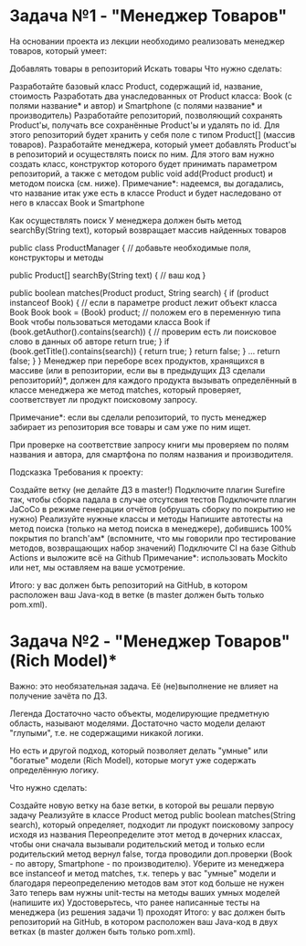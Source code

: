 # Задача №1 - "Менеджер Товаров"
На основании проекта из лекции необходимо реализовать менеджер товаров, который умеет:

Добавлять товары в репозиторий
Искать товары
Что нужно сделать:

Разработайте базовый класс Product, содержащий id, название, стоимость
Разработать два унаследованных от Product класса: Book (с полями название* и автор) и Smartphone (с полями название* и производитель)
Разработайте репозиторий, позволяющий сохранять Product'ы, получать все сохранённые Product'ы и удалять по id. Для этого репозиторий будет хранить у себя поле с типом Product[] (массив товаров).
Разработайте менеджера, который умеет добавлять Product'ы в репозиторий и осуществлять поиск по ним. Для этого вам нужно создать класс, конструктор которого будет принимать параметром репозиторий, а также с методом publiс void add(Product product) и методом поиска (см. ниже).
Примечание*: надеемся, вы догадались, что название итак уже есть в классе Product и будет наследовано от него в классах Book и Smartphone

Как осуществлять поиск
У менеджера должен быть метод searchBy(String text), который возвращает массив найденных товаров

public class ProductManager {
  // добавьте необходимые поля, конструкторы и методы

  public Product[] searchBy(String text) {
    // ваш код
  }

  public boolean matches(Product product, String search) {
    if (product instanceof Book) { // если в параметре product лежит объект класса Book
      Book book = (Book) product; // положем его в переменную типа Book чтобы пользоваться методами класса Book
      if (book.getAuthor().contains(search)) { // проверим есть ли поисковое слово в данных об авторе
        return true;
      }
      if (book.getTitle().contains(search)) {
        return true;
      }
      return false;
    }
    ...
    return false;
  }
}
Менеджер при переборе всех продуктов, хранящихся в массиве (или в репозитории, если вы в предыдущих ДЗ сделали репозиторий)*, должен для каждого продукта вызывать определённый в классе менеджера же метод matches, который проверяет, соответствует ли продукт поисковому запросу.

Примечание*: если вы сделали репозиторий, то пусть менеджер забирает из репозитория все товары и сам уже по ним ищет.

При проверке на соответствие запросу книги мы проверяем по полям названия и автора, для смартфона по полям названия и производителя.

Подсказка
Требования к проекту:

Создайте ветку (не делайте ДЗ в master!)
Подключите плагин Surefire так, чтобы сборка падала в случае отсутсвия тестов
Подключите плагин JaCoCo в режиме генерации отчётов (обрушать сборку по покрытию не нужно)
Реализуйте нужные классы и методы
Напишите автотесты на метод поиска (только на метод поиска в менеджере), добившись 100% покрытия по branch'ам* (вспомните, что мы говорили про тестирование методов, возвращающих набор значений)
Подключите CI на базе Github Actions и выложите всё на Github
Примечание*: использовать Mockito или нет, мы оставляем на ваше усмотрение.

Итого: у вас должен быть репозиторий на GitHub, в котором расположен ваш Java-код в ветке (в master должен быть только pom.xml).

# Задача №2 - "Менеджер Товаров" (Rich Model)*
Важно: это необязательная задача. Её (не)выполнение не влияет на получение зачёта по ДЗ.

Легенда
Достаточно часто объекты, моделирующие предметную область, называют моделями. Достаточно часто модели делают "глупыми", т.е. не содержащими никакой логики.

Но есть и другой подход, который позволяет делать "умные" или "богатые" модели (Rich Model), которые могут уже содержать определённую логику.

Что нужно сделать:

Создайте новую ветку на базе ветки, в которой вы решали первую задачу
Реализуйте в классе Product метод public boolean matches(String search), который определяет, подходит ли продукт поисковому запросу исходя из названия
Переопределите этот метод в дочерних классах, чтобы они сначала вызывали родительский метод и только если родительский метод вернул false, тогда проводили доп.проверки (Book - по автору, Smartphone - по производителю).
Уберите из менеджера все instanceof и метод matches, т.к. теперь у вас "умные" модели и благодаря переопределению методов вам этот код больше не нужен
Зато теперь вам нужны unit-тесты на методы ваших умных моделей (напишите их)
Удостоверьтесь, что ранее написанные тесты на менеджера (из решения задачи 1) проходят
Итого: у вас должен быть репозиторий на GitHub, в котором расположен ваш Java-код в двух ветках (в master должен быть только pom.xml).
